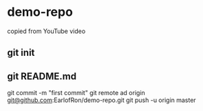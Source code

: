 # demo-repo
copied from YouTube video
## git init
## git README.md
git commit -m "first commit"
git remote ad origin git@github.com:EarlofRon/demo-repo.git
git push -u origin master
